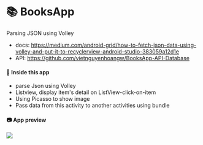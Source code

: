 # :books: BooksApp
Parsing JSON using Volley

- docs: https://medium.com/android-grid/how-to-fetch-json-data-using-volley-and-put-it-to-recyclerview-android-studio-383059a12d1e
- API: https://github.com/vietnguyenhoangw/BooksApp-API-Database

#### :pencil: Inside this app
- parse Json using Volley
- Listview, display item's detail on ListView-click-on-item
- Using Picasso to show image
- Pass data from this activity to another activities using bundle

#### :camera: App preview
<img src="https://media.giphy.com/media/iIdQ2hK2orct6ThlwN/giphy.gif"/>
